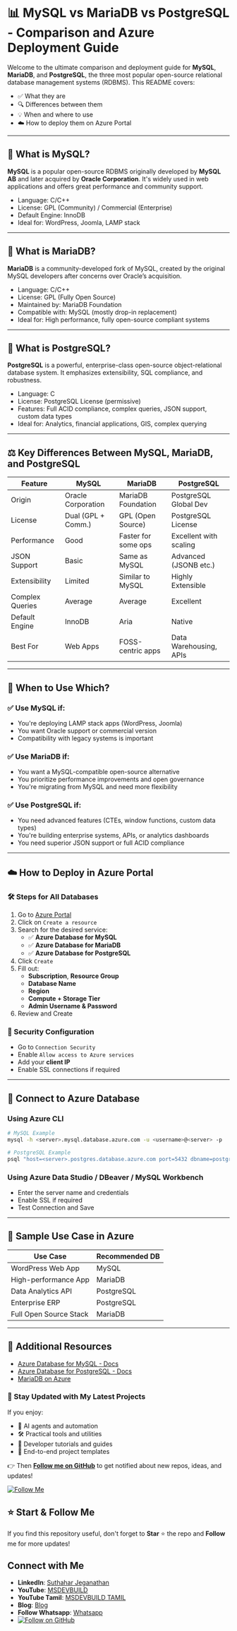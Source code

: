 # 📊 MySQL vs MariaDB vs PostgreSQL - Comparison and Azure Deployment Guide

Welcome to the ultimate comparison and deployment guide for **MySQL**, **MariaDB**, and **PostgreSQL**, the three most popular open-source relational database management systems (RDBMS). This README covers:

- ✅ What they are
- 🔍 Differences between them
- 💡 When and where to use
- ☁️ How to deploy them on Azure Portal

---

## 📌 What is MySQL?

**MySQL** is a popular open-source RDBMS originally developed by **MySQL AB** and later acquired by **Oracle Corporation**. It's widely used in web applications and offers great performance and community support.

- Language: C/C++
- License: GPL (Community) / Commercial (Enterprise)
- Default Engine: InnoDB
- Ideal for: WordPress, Joomla, LAMP stack

---

## 📌 What is MariaDB?

**MariaDB** is a community-developed fork of MySQL, created by the original MySQL developers after concerns over Oracle’s acquisition.

- Language: C/C++
- License: GPL (Fully Open Source)
- Maintained by: MariaDB Foundation
- Compatible with: MySQL (mostly drop-in replacement)
- Ideal for: High performance, fully open-source compliant systems

---

## 📌 What is PostgreSQL?

**PostgreSQL** is a powerful, enterprise-class open-source object-relational database system. It emphasizes extensibility, SQL compliance, and robustness.

- Language: C
- License: PostgreSQL License (permissive)
- Features: Full ACID compliance, complex queries, JSON support, custom data types
- Ideal for: Analytics, financial applications, GIS, complex querying

---

## ⚖️ Key Differences Between MySQL, MariaDB, and PostgreSQL

| Feature                    | MySQL               | MariaDB             | PostgreSQL            |
|---------------------------|---------------------|----------------------|------------------------|
| Origin                    | Oracle Corporation  | MariaDB Foundation   | PostgreSQL Global Dev |
| License                   | Dual (GPL + Comm.)  | GPL (Open Source)    | PostgreSQL License     |
| Performance               | Good                | Faster for some ops  | Excellent with scaling |
| JSON Support              | Basic               | Same as MySQL        | Advanced (JSONB etc.)  |
| Extensibility             | Limited             | Similar to MySQL     | Highly Extensible      |
| Complex Queries           | Average             | Average              | Excellent              |
| Default Engine            | InnoDB              | Aria                 | Native                 |
| Best For                  | Web Apps            | FOSS-centric apps    | Data Warehousing, APIs |

---

## 💼 When to Use Which?

### ✅ Use **MySQL** if:
- You're deploying LAMP stack apps (WordPress, Joomla)
- You want Oracle support or commercial version
- Compatibility with legacy systems is important

### ✅ Use **MariaDB** if:
- You want a MySQL-compatible open-source alternative
- You prioritize performance improvements and open governance
- You're migrating from MySQL and need more flexibility

### ✅ Use **PostgreSQL** if:
- You need advanced features (CTEs, window functions, custom data types)
- You're building enterprise systems, APIs, or analytics dashboards
- You need superior JSON support or full ACID compliance

---

## ☁️ How to Deploy in Azure Portal

### 🛠️ Steps for All Databases

1. Go to [Azure Portal](https://portal.azure.com)
2. Click on `Create a resource`
3. Search for the desired service:
   - ✅ **Azure Database for MySQL**
   - ✅ **Azure Database for MariaDB**
   - ✅ **Azure Database for PostgreSQL**
4. Click `Create`
5. Fill out:
   - **Subscription**, **Resource Group**
   - **Database Name**
   - **Region**
   - **Compute + Storage Tier**
   - **Admin Username & Password**
6. Review and Create

### 🔐 Security Configuration

- Go to `Connection Security`
- Enable `Allow access to Azure services`
- Add your **client IP**
- Enable SSL connections if required

---

## 🧪 Connect to Azure Database

### Using Azure CLI

```bash
# MySQL Example
mysql -h <server>.mysql.database.azure.com -u <username>@<server> -p

# PostgreSQL Example
psql "host=<server>.postgres.database.azure.com port=5432 dbname=postgres user=<username>@<server> password=<password> sslmode=require"
````

### Using Azure Data Studio / DBeaver / MySQL Workbench

* Enter the server name and credentials
* Enable SSL if required
* Test Connection and Save

---

## 🚀 Sample Use Case in Azure

| Use Case               | Recommended DB |
| ---------------------- | -------------- |
| WordPress Web App      | MySQL          |
| High-performance App   | MariaDB        |
| Data Analytics API     | PostgreSQL     |
| Enterprise ERP         | PostgreSQL     |
| Full Open Source Stack | MariaDB        |

---

## 📎 Additional Resources

* [Azure Database for MySQL - Docs](https://learn.microsoft.com/en-us/azure/mysql/)
* [Azure Database for PostgreSQL - Docs](https://learn.microsoft.com/en-us/azure/postgresql/)
* [MariaDB on Azure](https://learn.microsoft.com/en-us/azure/mariadb/)

### 🔔 Stay Updated with My Latest Projects

If you enjoy:
- 🧠 AI agents and automation
- 🛠️ Practical tools and utilities
- 📘 Developer tutorials and guides
- 🚀 End-to-end project templates

👉 Then **[Follow me on GitHub](https://github.com/jssuthahar)** to get notified about new repos, ideas, and updates!

[![Follow Me](https://img.shields.io/github/followers/jssuthahar?label=Follow&style=social)](https://github.com/jssuthahar)

## ⭐ Start & Follow Me
If you find this repository useful, don't forget to **Star** ⭐ the repo and **Follow** me for more updates!

 ## Connect with Me
- **LinkedIn**: [Suthahar Jeganathan](https://www.linkedin.com/in/jssuthahar/)
- **YouTube**: [MSDEVBUILD](https://www.youtube.com/@MSDEVBUILD)
- **YouTube Tamil**: [MSDEVBUILD TAMIL](https://www.youtube.com/@MSDEVBUILDTamil)
- **Blog**: [Blog](https://www.msdevbuild.com/)
- **Follow Whatsapp**: [Whatsapp](https://www.whatsapp.com/channel/0029Va5j2rHEFeXcTlUhQB0J)
- [![Follow on GitHub](https://img.shields.io/github/followers/jssuthahar?label=Follow&style=social)](https://github.com/jssuthahar)


